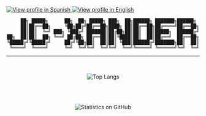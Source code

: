 <div class="Language">
    <a href="https://github.com/JC-Xander/JC-Xander/blob/main/README.md"> <img src="https://img.shields.io/badge/Language-ES-40B0C2" alt="View profile in Spanish"> </a>
    <a href="https://github.com/JC-Xander/JC-Xander/blob/main/README.en.md"> <img src="https://img.shields.io/badge/Language-EN-801172" alt="View profile in English"> </a>
</div>
<div align="center">

```
     ██╗ █████╗      ██╗  ██╗ █████╗ ███╗  ██╗██████╗ ███████╗██████╗ 
     ██║██╔══██╗     ╚██╗██╔╝██╔══██╗████╗ ██║██╔══██╗██╔════╝██╔══██╗
     ██║██║  ╚═╝ ███╗ ╚███╔╝ ███████║██╔██╗██║██║  ██║█████╗  ██████╔╝
██╗  ██║██║  ██╗ ╚══╝ ██╔██╗ ██╔══██║██║╚████║██║  ██║██╔══╝  ██╔══██╗
╚█████╔╝╚█████╔╝     ██╔╝╚██╗██║  ██║██║ ╚███║██████╔╝███████╗██║  ██║
 ╚════╝  ╚════╝      ╚═╝  ╚═╝╚═╝  ╚═╝╚═╝  ╚══╝╚═════╝ ╚══════╝╚═╝  ╚═╝
```
___

<br>

![Top Langs](https://github-readme-stats.vercel.app/api/top-langs/?username=jc-xander&langs_count=12&layout=compact&theme=omni)

<br>
<br>

![Statistics on GitHub](https://github-readme-stats.vercel.app/api?username=jc-xander&hide=contribs,issues&count_private=true&show_icons=true&theme=omni&custom_title=JC-Xander+stats+on+GitHub)

<br>
</div>

<br>
